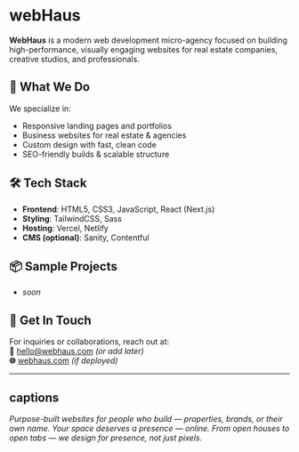# webHaus


**WebHaus** is a modern web development micro-agency focused on building high-performance, visually engaging websites for real estate companies, creative studios, and professionals.

## 🔧 What We Do

We specialize in:
- Responsive landing pages and portfolios
- Business websites for real estate & agencies
- Custom design with fast, clean code
- SEO-friendly builds & scalable structure

## 🛠 Tech Stack
- **Frontend**: HTML5, CSS3, JavaScript, React (Next.js)
- **Styling**: TailwindCSS, Sass
- **Hosting**: Vercel, Netlify
- **CMS (optional)**: Sanity, Contentful

## 📦 Sample Projects

- _soon_

## 📨 Get In Touch
For inquiries or collaborations, reach out at:  
**📧** hello@webhaus.com *(or add later)*  
**🌐** [webhaus.com](https://webhaus.com) *(if deployed)*

---

## captions

*Purpose-built websites for people who build — properties, brands, or their own name.*
*Your space deserves a presence — online.*
*From open houses to open tabs — we design for presence, not just pixels.*

